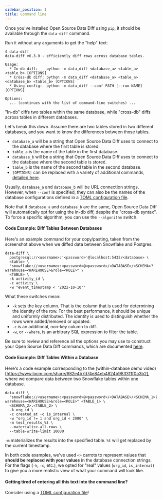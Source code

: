 ```yaml
---
sidebar_position: 1
title: Command line
---
```


Once you've installed Open Source Data Diff using `pip`, it should be available through the `data-diff` command.

Run it without any arguments to get the "help" text:

```shell
$ data-diff
data-diff v0.3.0 - efficiently diff rows across database tables.

Usage:
  * In-db diff:    python -m data_diff <database_a> <table_a> <table_b> [OPTIONS]
  * Cross-db diff: python -m data_diff <database_a> <table_a> <database_b> <table_b> [OPTIONS]
  * Using config:  python -m data_diff --conf PATH [--run NAME] [OPTIONS]

Options:
  ... (continues with the list of command-line switches) ...
```

"In-db" diffs two tables within the same database, while "cross-db" diffs across tables in different databases.

Let's break this down. Assume there are two tables stored in two different databases, and you want to know the differences between those tables.

- `database_a` will be a string that Open Source Data Diff uses to connect to the database where the first table is stored.
- `table_a` is the name of the table in the first database.
- `database_b` will be a string that Open Source Data Diff uses to connect to the database where the second table is stored.
- `table_b` is the name of the second table in the second database.
- `[OPTIONS]` can be replaced with a variety of additional commands, [detailed here](#options).

Usually, `database_a` and `database_b` will be URL connection strings. However, when `--conf` is specified, they can also be the names of the database configurations defined in a [TOML configuration file](./how_to_use_with_toml).

Note that if `database_a` and `database_b` are the same, Open Source Data Diff will automatically opt for using the in-db diff, despite the "cross-db syntax". To force a specific algorithm, you can use the `--algorithm` switch.


#### Code Example: Diff Tables Between Databases
Here's an example command for your copy/pasting, taken from the screenshot above when we diffed data between Snowflake and Postgres.

```shell
data-diff \
  postgresql://<username>:'<password>'@localhost:5432/<database> \
  <table> \
  "snowflake://<username>:<password>@<password>/<DATABASE>/<SCHEMA>?warehouse=<WAREHOUSE>&role=<ROLE>" \
  <TABLE> \
  -k activity_id \
  -c activity \
  -w "event_timestamp < '2022-10-10'"
```

What these switches mean:

- `-k` sets the key column. That is the column that is used for determining the identity of the row. For the best performance, it should be unique and uniformly distributed. The identity is used to distinguish whether the rows were added/removed or updated.
- `-c` is an additional, non-key column to diff.
- `-w`, or `--where`, is an arbitrary SQL expression to filter the table.

Be sure to review and reference all the options you may use to construct your Open Source Data Diff commands, which are documented [here](./options).

#### Code Example: Diff Tables Within a Database

Here's a code example corresponding to the (within-database demo video)[https://www.loom.com/share/682e4b7d74e84eb4824b983311f0a3b2], where we compare data between two Snowflake tables within one database.

```shell
data-diff \
  "snowflake://<username>:<password>@<password>/<DATABASE>/<SCHEMA_1>?warehouse=<WAREHOUSE>&role=<ROLE>" <TABLE_1> \
  <SCHEMA_2>.<TABLE_2> \
  -k org_id \
  -c created_at -c is_internal \
  -w "org_id != 1 and org_id < 2000" \
  -m test_results_%t \
  --materialize-all-rows \
  --table-write-limit 10000
```

`-m` materializes the results into the specified table. `%t` will get replaced by the current timestamp.

In both code examples, we've used `<>` carrots to represent values that **should be replaced with your values** in the database connection strings. For the flags (`-k`, `-c`, etc.), we opted for "real" values (`org_id`, `is_internal`) to give you a more realistic view of what your command will look like.

#### Getting tired of entering all this text into the command line?

Consider using a [TOML configuration file](./how_to_use_with_toml)!